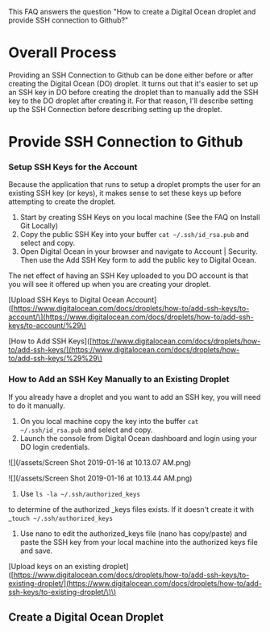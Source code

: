 This FAQ answers the question "How to create a Digital Ocean droplet and provide SSH connection to Github?"

# Overall Process

Providing an SSH Connection to Github can be done either before or after creating the Digital Ocean \(DO\) droplet.  It turns out that it's easier to set up an SSH key in DO before creating the droplet than to manually add the SSH key to the DO droplet after creating it.  For that reason, I'll describe setting up the SSH Connection before describing setting up the droplet.

# Provide SSH Connection to Github

### Setup SSH Keys for the Account

Because the application that runs to setup a droplet prompts the user for an existing SSH key \(or keys\), it makes sense to set these keys up before attempting to create the droplet.

1. Start by creating SSH Keys on you local machine \(See the FAQ on Install Git Locally\)
2. Copy the public  SSH Key into your buffer `cat ~/.ssh/id_rsa.pub` and select and copy.
3. Open Digital Ocean in your browser and navigate to Account \| Security.  Then use the Add SSH Key form to add the public key to Digital Ocean.

The net effect of having an SSH Key uploaded to you DO account is that you will see it offered up when you are creating your droplet.

\[Upload SSH Keys to Digital Ocean Account\]\([https://www.digitalocean.com/docs/droplets/how-to/add-ssh-keys/to-account/\](https://www.digitalocean.com/docs/droplets/how-to/add-ssh-keys/to-account/%29\)

\[How to Add SSH Keys\]\([https://www.digitalocean.com/docs/droplets/how-to/add-ssh-keys/](https://www.digitalocean.com/docs/droplets/how-to/add-ssh-keys/%29%29\)

### How to Add an SSH Key Manually to an Existing Droplet

If you already have a droplet and you want to add an SSH key, you will need to do it manually.

1. On you local machine copy the key into the buffer `cat ~/.ssh/id_rsa.pub` and select and copy.
2. Launch the console from Digital Ocean dashboard and login using your DO login credentials.

![](/assets/Screen Shot 2019-01-16 at 10.13.07 AM.png)

![](/assets/Screen Shot 2019-01-16 at 10.13.44 AM.png)

1. Use `ls -la ~/.ssh/authorized_keys`

to determine of the authorized _keys files exists.  If it doesn't create it with _`touch ~/.ssh/authorized_keys`

1. Use nano to edit the authorized\_keys file \(nano has copy/paste\) and paste the SSH key from your local machine into the authorized keys file and save.

\[Upload keys on an existing droplet\]\([https://www.digitalocean.com/docs/droplets/how-to/add-ssh-keys/to-existing-droplet/](https://www.digitalocean.com/docs/droplets/how-to/add-ssh-keys/to-existing-droplet/\)\)

## Create a Digital Ocean Droplet

## 



